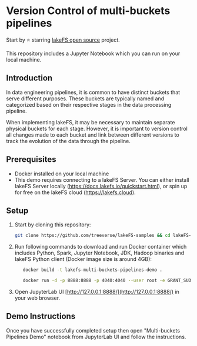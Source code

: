 # Version Control of multi-buckets pipelines

Start by ⭐️ starring [lakeFS open source](https://go.lakefs.io/oreilly-course) project.

This repository includes a Jupyter Notebook which you can run on your local machine.

## Introduction
In data engineering pipelines, it is common to have distinct buckets that serve different purposes. These buckets are typically named and categorized based on their respective stages in the data processing pipeline.

When implementing lakeFS, it may be necessary to maintain separate physical buckets for each stage. However, it is important to version control all changes made to each bucket and link between different versions to track the evolution of the data through the pipeline.

## Prerequisites
* Docker installed on your local machine
* This demo requires connecting to a lakeFS Server. You can either install lakeFS Server locally (https://docs.lakefs.io/quickstart.html), or spin up for free on the lakeFS cloud (https://lakefs.cloud).

## Setup

1. Start by cloning this repository:

   ```bash
   git clone https://github.com/treeverse/lakeFS-samples && cd lakeFS-samples/11-version-control-of-multi-buckets-pipelines
   ```

2. Run following commands to download and run Docker container which includes Python, Spark, Jupyter Notebook, JDK, Hadoop binaries and lakeFS Python client (Docker image size is around 4GB):

   ```bash
      docker build -t lakefs-multi-buckets-pipelines-demo .

      docker run -d -p 8888:8888 -p 4040:4040 --user root -e GRANT_SUDO=yes -v $PWD:/home/jovyan -v $PWD/jupyter_notebook_config.py:/home/jovyan/.jupyter/jupyter_notebook_config.py --name lakefs-multi-buckets-pipelines-demo lakefs-multi-buckets-pipelines-demo
   ```

3. Open JupyterLab UI [http://127.0.0.1:8888/](http://127.0.0.1:8888/) in your web browser.

## Demo Instructions

Once you have successfully completed setup then open "Multi-buckets Pipelines Demo" notebook from JupyterLab UI and follow the instructions.